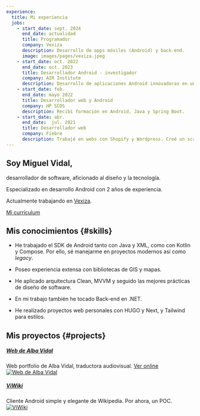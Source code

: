 ```yaml
---
experience:
  title: Mi experiencia
  jobs:
    - start_date: sept. 2024
      end_date: actualidad
      title: Programador
      company: Vexiza
      description: Desarrollo de apps móviles (Android) y back-end.
      image: images/pages/vexiza.jpeg
    - start_date: oct. 2022
      end_date: oct. 2023
      title: Desarrollador Android - investigador
      company: AIR Institute
      description: Desarrollo de aplicaciones Android innovadoras en un equipo reducido.
    - start_date: feb.
      end_date: mayo 2022
      title: Desarrollador web y Android
      company: HP SCDS
      description: Recibí formación en Android, Java y Spring Boot.
    - start_date: abr.
      end_date:  jul. 2021
      title: Desarrollador web
      company: Fiebre
      description: Trabajé en webs con Shopify y Wordpress. Creé un script JS para superponer imágenes, reduciendo el trabajo de los diseñadores.
---
```


## Soy Miguel Vidal,
desarrollador de software, aficionado al diseño y la tecnología.

Especializado en desarrollo Android con 2 años de experiencia.

Actualmente trabajando en [Vexiza](https://vexiza.com/).

[Mi currículum](/CV-pdf.pdf)

## Mis conocimientos {#skills}

- He trabajado el SDK de Android tanto con Java y XML, como con Kotlin y Compose. Por ello, sé manejarme en proyectos modernos así como _legacy_.

- Poseo experiencia extensa con bibliotecas de GIS y mapas.

- He aplicado arquitectura Clean, MVVM y seguido las mejores prácticas de diseño de software.

- En mi trabajo también he tocado Back-end en .NET.

- He realizado proyectos web personales con HUGO y Next, y Tailwind para estilos.

## Mis proyectos {#projects}
##### [Web de Alba Vidal](https://github.com/migvidal/viwiki2)
Web portfolio de Alba Vidal, traductora audiovisual. [Ver online](https://albavidal.com)
[![Web de Alba Vidal](/images/Alba-web.png)](https://github.com/migvidal/viwiki2)


##### [ViWiki](https://github.com/migvidal/viwiki2)
Cliente Android simple y elegante de Wikipedia. Por ahora, un POC.
[![ViWiki](/images/viwiki.png)](https://github.com/migvidal/viwiki2)
